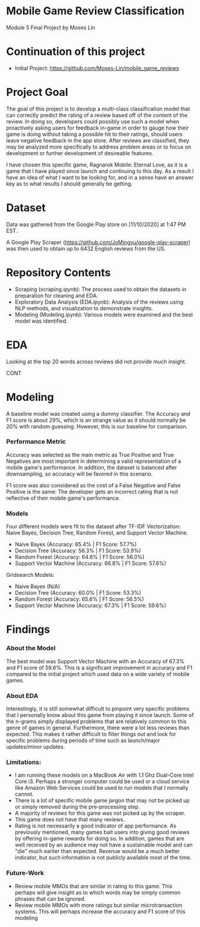 # Mobile Game Review Classification
Module 5 Final Project by Moses Lin

# Continuation of this project
- Initial Project: https://github.com/Moses-Lin/mobile_game_reviews

# Project Goal
The goal of this project is to develop a multi-class classification model that can correctly predict the rating of a review based off of the content of the review. In doing so, developers could possibly use such a model when proactively asking users for feedback in-game in order to gauge how their game is doing without taking a possible hit to their ratings, should users leave negative feedback in the app store. After reviews are classified, they may be analyzed more specifically to address problem areas or to focus on development or further development of desireable features.

I have chosen this specific game, Ragnarok Mobile: Eternal Love, as it is a game that I have played since launch and continuing to this day. As a result I have an idea of what I want to be looking for, and in a sense have an answer key as to what results I should generally be getting.

# Dataset
Data was gathered from the Google Play store on [11/10/2020] at 1:47 PM EST.

A Google Play Scraper (https://github.com/JoMingyu/google-play-scraper) was then used to obtain up to 6432 English reviews from the US.

# Repository Contents
- Scraping (scraping.ipynb): The process used to obtain the datasets in preparation for cleaning and EDA.
- Exploratory Data Analysis (EDA.ipynb): Analysis of the reviews using NLP methods, and visualization to demonstrate insights.
- Modeling (Modeling.ipynb): Various models were examined and the best model was identified.

# EDA
Looking at the top 20 words across reviews did not provide much insight.

CONT

# Modeling
A baseline model was created using a dummy classifier. The Accuracy and F1 score is about 29%, which is an strange value as it should normally be 20% with random guessing. However, this is our baseline for comparison.

### Performance Metric
Accuracy was selected as the main metric as True Positive and True Negatives are most important in determining a valid representation of a mobile game's performance. In addition, the dataset is balanced after downsampling, so accuracy will be favored in this scenario.

F1 score was also considered as the cost of a False Negative and False Positive is the same: The developer gets an incorrect rating that is not reflective of their mobile game's performance.

### Models
Four different models were fit to the dataset after TF-IDF Vectorization: Naive Bayes, Decision Tree, Random Forest, and Support Vector Machine.
- Naive Bayes (Accuracy: 65.4% | F1 Score: 57.7%)
- Decision Tree (Accuracy: 56.3% | F1 Score: 53.9%)     
- Random Forest (Accuracy: 64.8% | F1 Score: 56.0%)
- Support Vector Machine (Accuracy: 66.8% | F1 Score: 57.6%)

Gridsearch Models:
- Naive Bayes (N/A)
- Decision Tree (Accuracy: 60.0% | F1 Score: 53.3%)     
- Random Forest (Accuracy: 65.6% | F1 Score: 56.5%)
- Support Vector Machine (Accuracy: 67.3% | F1 Score: 59.6%)

# Findings

### About the Model
The best model was Support Vector Machine with an Accuracy of 67.3% and F1 score of 59.6%. This is a significant improvement in accuracy and F1 compared to the initial project which used data on a wide variety of mobile games.


### About EDA
Interestingly, it is still somewhat difficult to pinpoint very specific problems that I personally know about this game from playing it since launch. Some of the n-grams simply displayed problems that are relatively common to this genre of games in general. Furthermore, there were a lot less reviews than expected. This makes it rather difficult to filter things out and look for specific problems during periods of time such as launch/major updates/minor updates.


### Limitations:
- I am running these models on a MacBook Air with 1.1 Ghz Dual-Core Intel Core i3. Perhaps a stronger computer could be used or a cloud service like Amazon Web Services could be used to run models that I normally cannot.
- There is a lot of specific mobile game jargon that may not be picked up or simply removed during the pre-processing step. 
- A majority of reviews for this game was not picked up by the scraper.
- This game does not have that many reviews.
- Rating is not necessarily a good indicator of app performance. As previously mentioned, many games bait users into giving good reviews by offering in-game rewards for doing so. In addition, games that are well received by an audience may not have a sustainable model and can "die" much earlier than expected. Revenue would be a much better indicator, but such information is not publicly available most of the time.

### Future-Work
- Review mobile MMOs that are similar in rating to this game. This perhaps will give insight as to which words may be simply common phrases that can be ignored.
- Review mobile MMOs with more ratings but similar microtransaction systems. This will perhaps increase the accuracy and F1 score of this modeling

